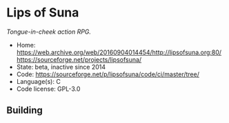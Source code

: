 # Lips of Suna

_Tongue-in-cheek action RPG._

- Home: https://web.archive.org/web/20160904014454/http://lipsofsuna.org:80/ https://sourceforge.net/projects/lipsofsuna/
- State: beta, inactive since 2014
- Code: https://sourceforge.net/p/lipsofsuna/code/ci/master/tree/
- Language(s): C
- Code license: GPL-3.0

## Building

